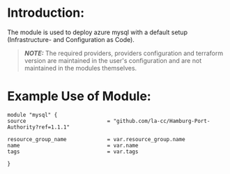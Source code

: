 # Introduction:

The module is used to deploy azure mysql with a default setup (Infrastructure- and Configuration as Code).

> **_NOTE:_** The required providers, providers configuration and terraform version are maintained in the user's configuration and are not maintained in the modules themselves.

# Example Use of Module:

    module "mysql" {
    source                          = "github.com/la-cc/Hamburg-Port-Authority?ref=1.1.1"

    resource_group_name             = var.resource_group.name
    name                            = var.name
    tags                            = var.tags

    }
